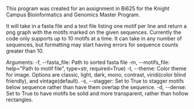 This program was created for an assignment in Bi625 for the Knight Campus Bioinformatics and Genomics Master Program.

It will take in a fasta file and a text file listing one motif per line and return a png graph with the motifs marked on the given sequences.
Currently the code only supports up to 10 motifs at a time. It can take in any number of sequences, but formatting may start having errors for sequence counts greater than 10.

Arguments:
-f, --fasta_file: Path to sorted fasta file
-m, --motifs_file: help="Path to motif file", type=str, required=True)
-t, --theme: Color theme for image. 
            Options are classic, light, dark, mono, contrast, viridi(color blind friendly), and vintage(default).
-s, --stagger: Set to True to stagger motifs below sequence rather than have them overlap the sequence.
-d, --dense: Set to True to have motifs be solid and more transparent, rather than hollow rectangles.
